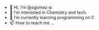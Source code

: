 - 👋 Hi, I’m @sgomez-p
- 👀 I’m interested in Chemistry and tech.
- 🌱 I’m currently learning programming on C
- 📫 How to reach me ...

<!---
sgomez-p/sgomez-p is a ✨ special ✨ repository because its `README.md` (this file) appears on your GitHub profile.
You can click the Preview link to take a look at your changes.
--->
